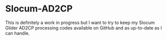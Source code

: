 # Slocum-AD2CP

This is definitely a work in progress but I want to try to keep my Slocum Glider AD2CP processing codes available on GitHub and as up-to-date as I can handle.
